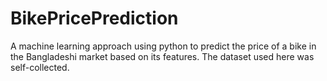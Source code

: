 # BikePricePrediction
A machine learning approach using python to predict the price of a bike in the Bangladeshi market based on its features. The dataset used here was self-collected.
